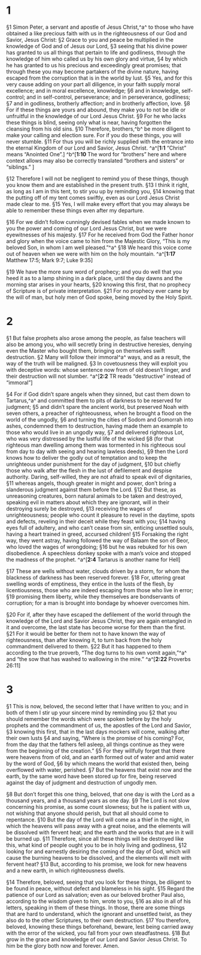 # 1 
§1 Simon Peter, a servant and apostle of Jesus Christ,^a^ to those who have obtained a like precious faith with us in the righteousness of our God and Savior, Jesus Christ: 
§2 Grace to you and peace be multiplied in the knowledge of God and of Jesus our Lord, 
§3 seeing that his divine power has granted to us all things that pertain to life and godliness, through the knowledge of him who called us by his own glory and virtue, 
§4 by which he has granted to us his precious and exceedingly great promises; that through these you may become partakers of the divine nature, having escaped from the corruption that is in the world by lust. 
§5 Yes, and for this very cause adding on your part all diligence, in your faith supply moral excellence; and in moral excellence, knowledge; 
§6 and in knowledge, self-control; and in self-control, perseverance; and in perseverance, godliness; 
§7 and in godliness, brotherly affection; and in brotherly affection, love. 
§8 For if these things are yours and abound, they make you to not be idle or unfruitful in the knowledge of our Lord Jesus Christ. 
§9 For he who lacks these things is blind, seeing only what is near, having forgotten the cleansing from his old sins. 
§10 Therefore, brothers,^b^ be more diligent to make your calling and election sure. For if you do these things, you will never stumble. 
§11 For thus you will be richly supplied with the entrance into the eternal Kingdom of our Lord and Savior, Jesus Christ. 
^a^[**1:1** “Christ” means “Anointed One”.] ^b^[**1:10** The word for “brothers” here and where context allows may also be correctly translated “brothers and sisters” or “siblings.” ]

§12 Therefore I will not be negligent to remind you of these things, though you know them and are established in the present truth. 
§13 I think it right, as long as I am in this tent, to stir you up by reminding you, 
§14 knowing that the putting off of my tent comes swiftly, even as our Lord Jesus Christ made clear to me. 
§15 Yes, I will make every effort that you may always be able to remember these things even after my departure. 

§16 For we didn’t follow cunningly devised fables when we made known to you the power and coming of our Lord Jesus Christ, but we were eyewitnesses of his majesty. 
§17 For he received from God the Father honor and glory when the voice came to him from the Majestic Glory, “This is my beloved Son, in whom I am well pleased.”^a^ 
§18 We heard this voice come out of heaven when we were with him on the holy mountain. 
^a^[**1:17** Matthew 17:5; Mark 9:7; Luke 9:35]

§19 We have the more sure word of prophecy; and you do well that you heed it as to a lamp shining in a dark place, until the day dawns and the morning star arises in your hearts, 
§20 knowing this first, that no prophecy of Scripture is of private interpretation. 
§21 For no prophecy ever came by the will of man, but holy men of God spoke, being moved by the Holy Spirit. 

# 2 
§1 But false prophets also arose among the people, as false teachers will also be among you, who will secretly bring in destructive heresies, denying even the Master who bought them, bringing on themselves swift destruction. 
§2 Many will follow their immoral^a^ ways, and as a result, the way of the truth will be maligned. 
§3 In covetousness they will exploit you with deceptive words: whose sentence now from of old doesn’t linger, and their destruction will not slumber. 
^a^[**2:2** TR reads “destructive” instead of “immoral”]

§4 For if God didn’t spare angels when they sinned, but cast them down to Tartarus,^a^ and committed them to pits of darkness to be reserved for judgment; 
§5 and didn’t spare the ancient world, but preserved Noah with seven others, a preacher of righteousness, when he brought a flood on the world of the ungodly, 
§6 and turning the cities of Sodom and Gomorrah into ashes, condemned them to destruction, having made them an example to those who would live in an ungodly way, 
§7 and delivered righteous Lot, who was very distressed by the lustful life of the wicked 
§8 (for that righteous man dwelling among them was tormented in his righteous soul from day to day with seeing and hearing lawless deeds), 
§9 then the Lord knows how to deliver the godly out of temptation and to keep the unrighteous under punishment for the day of judgment, 
§10 but chiefly those who walk after the flesh in the lust of defilement and despise authority. Daring, self-willed, they are not afraid to speak evil of dignitaries, 
§11 whereas angels, though greater in might and power, don’t bring a slanderous judgment against them before the Lord. 
§12 But these, as unreasoning creatures, born natural animals to be taken and destroyed, speaking evil in matters about which they are ignorant, will in their destroying surely be destroyed, 
§13 receiving the wages of unrighteousness; people who count it pleasure to revel in the daytime, spots and defects, reveling in their deceit while they feast with you; 
§14 having eyes full of adultery, and who can’t cease from sin, enticing unsettled souls, having a heart trained in greed, accursed children! 
§15 Forsaking the right way, they went astray, having followed the way of Balaam the son of Beor, who loved the wages of wrongdoing; 
§16 but he was rebuked for his own disobedience. A speechless donkey spoke with a man’s voice and stopped the madness of the prophet. 
^a^[**2:4** Tartarus is another name for Hell]

§17 These are wells without water, clouds driven by a storm, for whom the blackness of darkness has been reserved forever. 
§18 For, uttering great swelling words of emptiness, they entice in the lusts of the flesh, by licentiousness, those who are indeed escaping from those who live in error; 
§19 promising them liberty, while they themselves are bondservants of corruption; for a man is brought into bondage by whoever overcomes him. 

§20 For if, after they have escaped the defilement of the world through the knowledge of the Lord and Savior Jesus Christ, they are again entangled in it and overcome, the last state has become worse for them than the first. 
§21 For it would be better for them not to have known the way of righteousness, than after knowing it, to turn back from the holy commandment delivered to them. 
§22 But it has happened to them according to the true proverb, “The dog turns to his own vomit again,”^a^ and “the sow that has washed to wallowing in the mire.”
^a^[**2:22** Proverbs 26:11] 

# 3 
§1 This is now, beloved, the second letter that I have written to you; and in both of them I stir up your sincere mind by reminding you 
§2 that you should remember the words which were spoken before by the holy prophets and the commandment of us, the apostles of the Lord and Savior, 
§3 knowing this first, that in the last days mockers will come, walking after their own lusts 
§4 and saying, “Where is the promise of his coming? For, from the day that the fathers fell asleep, all things continue as they were from the beginning of the creation.” 
§5 For they willfully forget that there were heavens from of old, and an earth formed out of water and amid water by the word of God, 
§6 by which means the world that existed then, being overflowed with water, perished. 
§7 But the heavens that exist now and the earth, by the same word have been stored up for fire, being reserved against the day of judgment and destruction of ungodly men. 

§8 But don’t forget this one thing, beloved, that one day is with the Lord as a thousand years, and a thousand years as one day. 
§9 The Lord is not slow concerning his promise, as some count slowness; but he is patient with us, not wishing that anyone should perish, but that all should come to repentance. 
§10 But the day of the Lord will come as a thief in the night, in which the heavens will pass away with a great noise, and the elements will be dissolved with fervent heat; and the earth and the works that are in it will be burned up. 
§11 Therefore, since all these things will be destroyed like this, what kind of people ought you to be in holy living and godliness, 
§12 looking for and earnestly desiring the coming of the day of God, which will cause the burning heavens to be dissolved, and the elements will melt with fervent heat? 
§13 But, according to his promise, we look for new heavens and a new earth, in which righteousness dwells. 

§14 Therefore, beloved, seeing that you look for these things, be diligent to be found in peace, without defect and blameless in his sight. 
§15 Regard the patience of our Lord as salvation; even as our beloved brother Paul also, according to the wisdom given to him, wrote to you, 
§16 as also in all of his letters, speaking in them of these things. In those, there are some things that are hard to understand, which the ignorant and unsettled twist, as they also do to the other Scriptures, to their own destruction. 
§17 You therefore, beloved, knowing these things beforehand, beware, lest being carried away with the error of the wicked, you fall from your own steadfastness. 
§18 But grow in the grace and knowledge of our Lord and Savior Jesus Christ. To him be the glory both now and forever. Amen. 